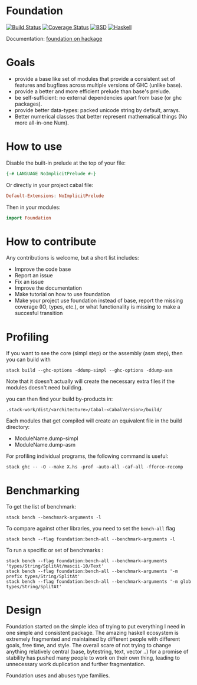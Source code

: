 Foundation
==========

[![Build Status](https://travis-ci.org/haskell-foundation/foundation.png?branch=master)](https://travis-ci.org/haskell-foundation/foundation)
[![Coverage Status](https://coveralls.io/repos/github/haskell-foundation/foundation/badge.svg?branch=master)](https://coveralls.io/github/haskell-foundation/foundation?branch=master)
[![BSD](http://b.repl.ca/v1/license-BSD-blue.png)](http://en.wikipedia.org/wiki/BSD_licenses)
[![Haskell](http://b.repl.ca/v1/language-haskell-lightgrey.png)](http://haskell.org)

Documentation: [foundation on hackage](http://hackage.haskell.org/package/foundation)

Goals
=====

* provide a base like set of modules that provide a consistent set of features and bugfixes across multiple versions of GHC (unlike base).
* provide a better and more efficient prelude than base's prelude.
* be self-sufficient: no external dependencies apart from base (or ghc packages).
* provide better data-types: packed unicode string by default, arrays.
* Better numerical classes that better represent mathematical things (No more all-in-one Num).

How to use
==========

Disable the built-in prelude at the top of your file:

```haskell
{-# LANGUAGE NoImplicitPrelude #-}
```

Or directly in your project cabal file:

```haskell
Default-Extensions: NoImplicitPrelude
```

Then in your modules:

```haskell
import Foundation
```

How to contribute
=================

Any contributions is welcome, but a short list includes:

* Improve the code base
* Report an issue
* Fix an issue
* Improve the documentation
* Make tutorial on how to use foundation
* Make your project use foundation instead of base, report the missing coverage (IO, types, etc.), or what functionality is missing to make a succesful transition

Profiling
=========

If you want to see the core (simpl step) or the assembly (asm step), then you can build with

    stack build --ghc-options -ddump-simpl --ghc-options -ddump-asm

Note that it doesn't actually will create the necessary extra files if the modules doesn't need building.

you can then find your build by-products in:

    .stack-work/dist/<architecture>/Cabal-<CabalVersion>/build/

Each modules that get compiled will create an equivalent file in the build directory:

* ModuleName.dump-simpl
* ModuleName.dump-asm

For profiling individual programs, the following command is useful:

    stack ghc -- -O --make X.hs -prof -auto-all -caf-all -fforce-recomp

Benchmarking
============

To get the list of benchmark:

    stack bench --benchmark-arguments -l

To compare against other libraries, you need to set the `bench-all` flag

    stack bench --flag foundation:bench-all --benchmark-arguments -l

To run a specific or set of benchmarks :

    stack bench --flag foundation:bench-all --benchmark-arguments 'types/String/SplitAt/mascii-10/Text'
    stack bench --flag foundation:bench-all --benchmark-arguments '-m prefix types/String/SplitAt'
    stack bench --flag foundation:bench-all --benchmark-arguments '-m glob types/String/SplitAt'


Design
======

Foundation started on the simple idea of trying to put everything I need in one
simple and consistent package. The amazing haskell ecosystem is extremely
fragmented and maintained by different people with different goals, free time,
and style. The overall scare of not trying to change anything relatively
central (base, bytestring, text, vector ..) for a promise of stability has pushed
many people to work on their own thing, leading to unnecessary work duplication
and further fragmentation.


Foundation uses and abuses type families.
